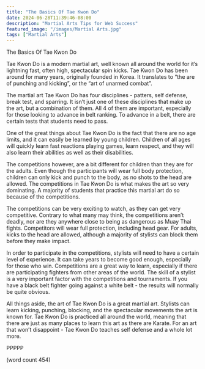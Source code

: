 ```yaml
---
title: "The Basics Of Tae Kwon Do"
date: 2024-06-28T11:39:46-08:00
description: "Martial Arts Tips for Web Success"
featured_image: "/images/Martial Arts.jpg"
tags: ["Martial Arts"]
---
```


The Basics Of Tae Kwon Do

Tae Kwon Do is a modern martial art, well known all around the world for it’s lightning fast, often high, spectacular spin kicks.  Tae Kwon Do has been around for many years, originally founded in Korea.  It translates to “the are of punching and kicking”, or the “art of unarmed combat”.  

The martial art Tae Kwon Do has four disciplines - patters, self defense, break test, and sparring.  It isn’t just one of these disciplines that make up the art, but a combination of them.  All 4 of them are important, especially for those looking to advance in belt ranking.  To advance in a belt, there are certain tests that students need to pass.

One of the great things about Tae Kwon Do is the fact that there are no age limits, and it can easily be learned by young children.  Children of all ages will quickly learn fast reactions playing games, learn respect, and they will also learn their abilities as well as their disabilities.  

The competitions however, are a bit different for children than they are for the adults.  Even though the participants will wear full body protection, children can only kick and punch to the body, as no shots to the head are allowed.  The competitions in Tae Kwon Do is what makes the art so very dominating.  A majority of students that practice this martial art do so because of the competitions.

The competitions can be very exciting to watch, as they can get very competitive.  Contrary to what many may think, the competitions aren’t deadly, nor are they anywhere close to being as dangerous as Muay Thai fights.  Competitors will wear full protection, including head gear.  For adults, kicks to the head are allowed, although a majority of stylists can block them before they make impact.

In order to participate in the competitions, stylists will need to have a certain level of experience.  It can take years to become good enough, especially for those who win.  Competitions are a great way to learn, especially if there are participating fighters from other areas of the world.  The skill of a stylist is a very important factor with the competitions and tournaments.  If you have a black belt fighter going against a white belt - the results will normally be quite obvious.

All things aside, the art of Tae Kwon Do is a great martial art.  Stylists can learn kicking, punching, blocking, and the spectacular movements the art is known for.  Tae Kwon Do is practiced all around the world, meaning that there are just as many places to learn this art as there are Karate.  For an art that won’t disappoint - Tae Kwon Do teaches self defense and a whole lot more.

PPPPP

(word count 454)
